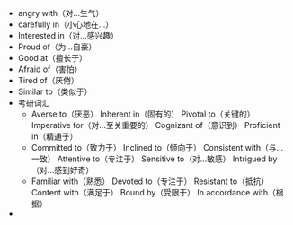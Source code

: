 - angry with（对...生气）
- carefully in（小心地在...）
- Interested in（对...感兴趣）
- Proud of（为...自豪）
- Good at（擅长于）
- Afraid of（害怕）
- Tired of（厌倦）
- Similar to（类似于）
- 考研词汇
	- Averse to（厌恶）
	  Inherent in（固有的）
	  Pivotal to（关键的）
	  Imperative for（对...至关重要的）
	  Cognizant of（意识到）
	  Proficient in（精通于）
	- Committed to（致力于）
	  Inclined to（倾向于）
	  Consistent with（与...一致）
	  Attentive to（专注于）
	  Sensitive to（对...敏感）
	  Intrigued by（对...感到好奇）
	- Familiar with（熟悉）
	  Devoted to（专注于）
	  Resistant to（抵抗）
	  Content with（满足于）
	  Bound by（受限于）
	  In accordance with（根据）
-